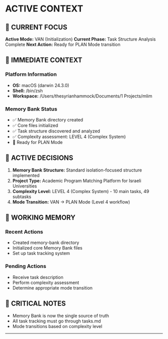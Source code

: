 # ACTIVE CONTEXT
<!-- Current focus and immediate working context -->

## 🎯 CURRENT FOCUS

**Active Mode:** VAN (Initialization)
**Current Phase:** Task Structure Analysis Complete
**Next Action:** Ready for PLAN Mode transition

## 📌 IMMEDIATE CONTEXT

### Platform Information
- **OS:** macOS (darwin 24.3.0)
- **Shell:** /bin/zsh
- **Workspace:** /Users/thesyrianhammock/Documents/1 Projects/mlim

### Memory Bank Status
- ✅ Memory Bank directory created
- ✅ Core files initialized
- ✅ Task structure discovered and analyzed
- ✅ Complexity assessment: LEVEL 4 (Complex System)
- 🔄 Ready for PLAN Mode

## 🔄 ACTIVE DECISIONS

1. **Memory Bank Structure:** Standard isolation-focused structure implemented
2. **Project Type:** Academic Program Matching Platform for Israeli Universities
3. **Complexity Level:** LEVEL 4 (Complex System) - 10 main tasks, 49 subtasks
4. **Mode Transition:** VAN → PLAN Mode (Level 4 workflow)

## 💭 WORKING MEMORY

### Recent Actions
- Created memory-bank directory
- Initialized core Memory Bank files
- Set up task tracking system

### Pending Actions
- Receive task description
- Perform complexity assessment
- Determine appropriate mode transition

## 🚨 CRITICAL NOTES

- Memory Bank is now the single source of truth
- All task tracking must go through tasks.md
- Mode transitions based on complexity level

---
<!-- This file maintains the immediate working context and is updated frequently during task execution -->